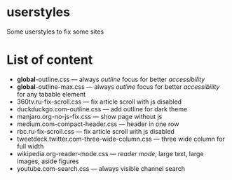 # userstyles
Some userstyles to fix some sites

# List of content
* **global**-outline.css — always *outline* focus for better *accessibility*
* **global**-outline-max.css — always *outline* focus for better *accessibility* for any tabable element
* 360tv.ru-fix-scroll.css — fix article scroll with js disabled
* duckduckgo.com-outline.css — add outline for dark theme
* manjaro.org-no-js-fix.css — show page without js
* medium.com-compact-header.css — header in one row
* rbc.ru-fix-scroll.css — fix article scroll with js disabled
* tweetdeck.twitter.com-three-wide-column.css — three wide column for full width
* wikipedia.org-reader-mode.css — *reader mode*, large text, large images, aside figures
* youtube.com-search.css — always visible channel search

